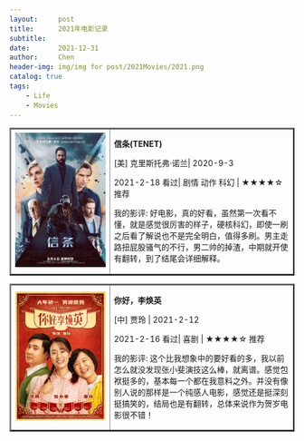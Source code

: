 ```yaml
---
layout:     post
title:      2021年电影记录 
subtitle:   
date:       2021-12-31
author:     Chen
header-img: img/img for post/2021Movies/2021.png
catalog: true
tags:
    - Life
    - Movies
---
```


<table border="2">
<tr>
<td width="35%"><img src="/img/img for post/2021Movies/信条.webp"></td>
<td>
    <p><b>信条(TENET)</b></p>
    <p>[美] 克里斯托弗·诺兰| 2020-9-3 </p>
    <p>2021-2-18 看过|  剧情 动作  科幻 | ★★★★☆ 推荐 </p>
    <p>我的影评: 好电影，真的好看，虽然第一次看不懂，就是感觉很厉害的样子，硬核科幻，即使一刷之后看了解说也不是完全明白，值得多刷。男主走路扭屁股骚气的不行，男二帅的掉渣，中期就开使有翻转，到了结尾会详细解释。</p>    
</td>
</tr>
</table>





<table border="2" cellpadding="0">
<tr>
<td width="35%"><img src="/img/img for post/2021Movies/你好李焕英.webp"></td>
<td>
    <p><b>你好，李焕英</b></p>
    <p>[中] 贾玲 | 2021-2-12 </p>
    <p>2021-2-16 看过|  喜剧 | ★★★★☆ 推荐 </p>
    <p>我的影评: 这个比我想象中的要好看的多，我以前怎么就没发现张小斐演技这么棒，就离谱。感觉包袱挺多的，基本每一个都在我意料之外。并没有像别人说的那样是一个纯感人电影，感觉还是挺深刻挺搞笑的，结局也是有翻转，总体来说作为贺岁电影很不错！</p>    
</td>
</tr>
</table>















